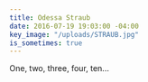 ```yaml
---
title: Odessa Straub
date: 2016-07-19 19:03:00 -04:00
key_image: "/uploads/STRAUB.jpg"
is_sometimes: true
---
```


One, two, three, four, ten...